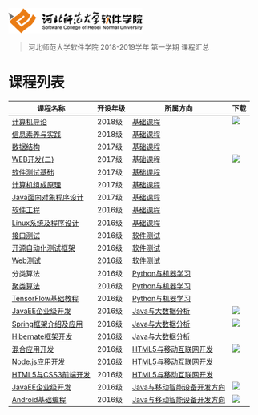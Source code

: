 <img src="./image/logo.png" height="50" /> 

> 河北师范大学软件学院 2018-2019学年 第一学期 课程汇总

# 课程列表

|课程名称|开设年级|所属方向|下载|
|-------|-------|-------|-------|
|[计算机导论](https://github.com/edu2act/course-computerIntroduction/tree/2018-2019-1st)|2018级|[基础课程](./courses/基础课程/)|[![](https://img.shields.io/badge/term-2018--2019--1st-purple.svg)](https://github.com/edu2act/course-computerIntroduction/releases/tag/2018-2019-1st)|
|[信息素养与实践](https://github.com/edu2act/course-informationliteracy/)|2018级|[基础课程](./courses/基础课程/)||
|[数据结构](https://github.com/edu2act/course-datastructure/)|2017级|[基础课程](./courses/基础课程/)||
|[WEB开发(二)](https://github.com/edu2act/course-web2/tree/2018-2019-1st)|2017级|[基础课程](./courses/基础课程/)|[![](https://img.shields.io/badge/term-2018--2019--1st-purple.svg)](https://github.com/edu2act/course-web2/releases/tag/2018-2019-1st)|
|[软件测试基础](https://github.com/edu2act/course-foundation-software-tesing/)|2017级|[基础课程](./courses/基础课程/)||
|[计算机组成原理](https://github.com/edu2act/course-computer-organization/)|2017级|[基础课程](./courses/基础课程/)||
|[Java面向对象程序设计](https://github.com/edu2act/course-javase/)|2017级|[基础课程](./courses/基础课程/)||
|[软件工程](https://github.com/edu2act/course-softwarprocess/)|2016级|[基础课程](./courses/基础课程/)||
|[Linux系统及程序设计](https://github.com/edu2act/course-linux-programming)|2016级|[基础课程](./courses/基础课程)||
|[接口测试](https://github.com/edu2act/course-web-driver/)|2016级|[软件测试](./courses/软件测试)||
|[开源自动化测试框架](https://github.com/edu2act/course-interface-testing/)|2016级|[软件测试](./courses/软件测试)||
|[Web测试](https://github.com/edu2act/course-web-system-testing)|2016级|[软件测试](./courses/软件测试)||
|分类算法|2016级|[Python与机器学习](./courses/Python与机器学习)||
|[聚类算法](https://github.com/edu2act/course-cluster)|2016级|[Python与机器学习](./courses/Python与机器学习)||
|[TensorFlow基础教程](https://github.com/edu2act/course-tensorflow)|2016级|[Python与机器学习](./courses/Python与机器学习)||
|[JavaEE企业级开发](https://github.com/edu2act/course-JavaEE/tree/2018-2019-1st)|2016级|[Java与大数据分析](./courses/Java与大数据分析/)|[![](https://img.shields.io/badge/term-2018--2019--1st-purple.svg)](https://github.com/edu2act/course-JavaEE/releases/tag/2018-2019-1st)||
|[Spring框架介绍及应用](https://github.com/edu2act/course-spring/tree/2018-2019-1st)|2016级|[Java与大数据分析](./courses/Java与大数据分析/)|[![](https://img.shields.io/badge/term-2018--2019--1st-purple.svg)](https://github.com/edu2act/course-spring/releases/tag/2018-2019-1st)|
|[Hibernate框架开发](https://github.com/edu2act/course-hibernate/)|2016级|[Java与大数据分析](./courses/Java与大数据分析/)||
|[混合应用开发](https://github.com/edu2act/course-hybrid-app-development/tree/2018-2019-1st)|2016级|[HTML5与移动互联网开发](./courses/HTML5与移动互联网开发)|[![](https://img.shields.io/badge/term-2018--2019--1st-purple.svg)](https://github.com/edu2act/course-hybrid-app-development/releases/tag/2018-2019-1st)|
|[Node.js应用开发](https://github.com/edu2act/course-nodejs/)|2016级|[HTML5与移动互联网开发](./courses/HTML5与移动互联网开发)||
|[HTML5与CSS3前端开发](https://github.com/edu2act/course-HTML5-and-mobile-internet-development-fondation/)|2016级|[HTML5与移动互联网开发](./courses/HTML5与移动互联网开发)||
|[JavaEE企业级开发](https://github.com/edu2act/course-JavaEE/tree/2018-2019-1st)|2016级|[Java与移动智能设备开发方向](./courses/Java与移动智能设备开发方向/)|[![](https://img.shields.io/badge/term-2018--2019--1st-purple.svg)](https://github.com/edu2act/course-JavaEE/releases/tag/2018-2019-1st)|
|[Android基础编程](https://github.com/edu2act/course-android/tree/2018-2019-1st)|2016级|[Java与移动智能设备开发方向](./courses/Java与移动智能设备开发方向/)|[![](https://img.shields.io/badge/term-2018--2019--1st-purple.svg)](https://github.com/edu2act/course-android/releases/tag/2018-2019-1st)|


